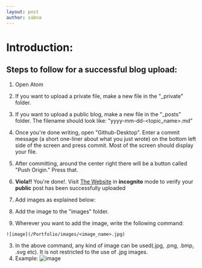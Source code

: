 ```yaml
---
layout: post
author: sabna
---
```


# Introduction:  

## Steps to follow for a successful blog upload:

1. Open Atom
2. If you want to upload a private file, make a new file in the "\_private" folder.  
3. If you want to upload a public blog, make a new file in the "\_posts" folder. The filename should look like: "yyyy-mm-dd-<topic_name>.md"
4. Once you're done writing, open "Github-Desktop". Enter a commit message (a short one-liner about what you just wrote) on the bottom left side of the screen and press commit. Most of the screen should display your file.
5. After committing, around the center right there will be a button called "Push Origin." Press that.
6. **Viola!!** You're done!. Visit [The Website](https://ssabna.github.io/Portfolio) in **incognito** mode to verify your **public** post has been successfully uploaded

7. Add images as explained below:   
  1. Add the image to the "images" folder.
  2. Wherever you want to add the image, write the following command:  
  ```
  ![image](/Portfolio/images/<image_name>.jpg)
  ```
  3. In the above command, any kind of image can be used(.jpg, .png, .bmp, .svg etc). It is not restricted to the use of .jpg images.
  4. Example: ![image](/Portfolio/images/guitar.jpg)
